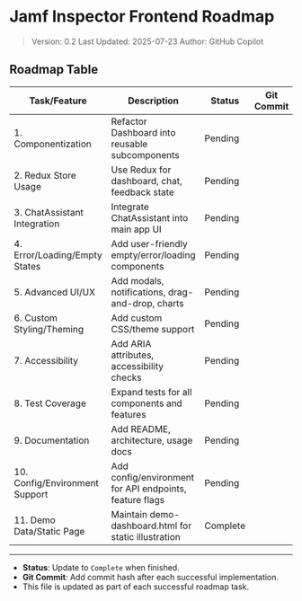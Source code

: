 # Jamf Inspector Frontend Roadmap

> Version: 0.2
> Last Updated: 2025-07-23
> Author: GitHub Copilot

## Roadmap Table
| Task/Feature                          | Description                                                                 | Status   | Git Commit |
|---------------------------------------|-----------------------------------------------------------------------------|----------|------------|
| 1. Componentization                   | Refactor Dashboard into reusable subcomponents                              | Pending  |            |
| 2. Redux Store Usage                  | Use Redux for dashboard, chat, feedback state                               | Pending  |            |
| 3. ChatAssistant Integration          | Integrate ChatAssistant into main app UI                                    | Pending  |            |
| 4. Error/Loading/Empty States         | Add user-friendly empty/error/loading components                            | Pending  |            |
| 5. Advanced UI/UX                     | Add modals, notifications, drag-and-drop, charts                            | Pending  |            |
| 6. Custom Styling/Theming             | Add custom CSS/theme support                                                | Pending  |            |
| 7. Accessibility                      | Add ARIA attributes, accessibility checks                                   | Pending  |            |
| 8. Test Coverage                      | Expand tests for all components and features                                | Pending  |            |
| 9. Documentation                      | Add README, architecture, usage docs                                        | Pending  |            |
| 10. Config/Environment Support        | Add config/environment for API endpoints, feature flags                     | Pending  |            |
| 11. Demo Data/Static Page             | Maintain demo-dashboard.html for static illustration                        | Complete |            |

---
- **Status**: Update to `Complete` when finished.
- **Git Commit**: Add commit hash after each successful implementation.
- This file is updated as part of each successful roadmap task.
